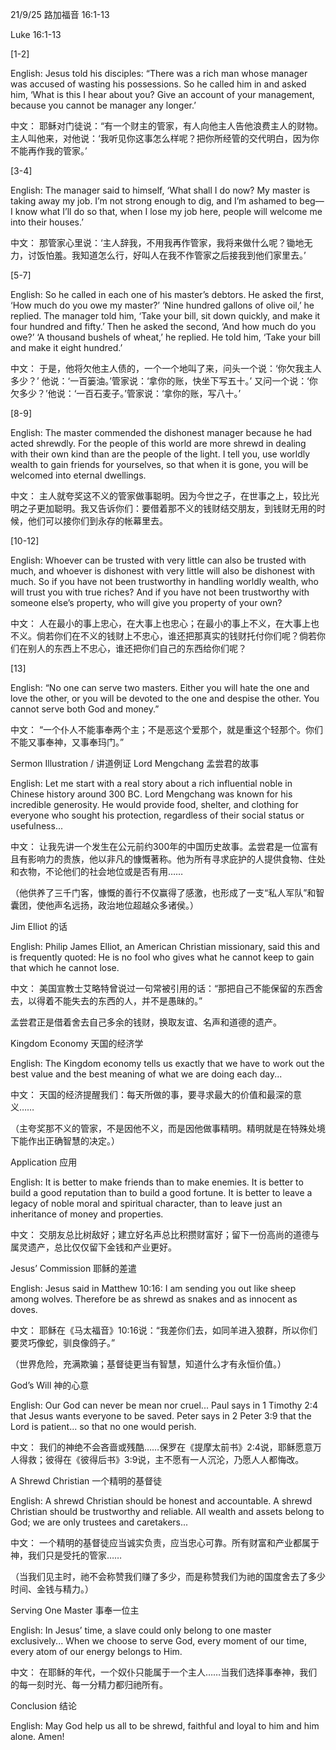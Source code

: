 
21/9/25
路加福音 16:1-13

Luke 16:1-13

[1-2]

English:
Jesus told his disciples: “There was a rich man whose manager was accused of wasting his possessions. So he called him in and asked him, ‘What is this I hear about you? Give an account of your management, because you cannot be manager any longer.’

中文：
耶稣对门徒说：“有一个财主的管家，有人向他主人告他浪费主人的财物。主人叫他来，对他说：‘我听见你这事怎么样呢？把你所经管的交代明白，因为你不能再作我的管家。’

[3-4]

English:
The manager said to himself, ‘What shall I do now? My master is taking away my job. I’m not strong enough to dig, and I’m ashamed to beg— I know what I’ll do so that, when I lose my job here, people will welcome me into their houses.’

中文：
那管家心里说：‘主人辞我，不用我再作管家，我将来做什么呢？锄地无力，讨饭怕羞。我知道怎么行，好叫人在我不作管家之后接我到他们家里去。’

[5-7]

English:
So he called in each one of his master’s debtors. He asked the first, ‘How much do you owe my master?’
‘Nine hundred gallons of olive oil,’ he replied.
The manager told him, ‘Take your bill, sit down quickly, and make it four hundred and fifty.’
Then he asked the second, ‘And how much do you owe?’
‘A thousand bushels of wheat,’ he replied.
He told him, ‘Take your bill and make it eight hundred.’

中文：
于是，他将欠他主人债的，一个一个地叫了来，问头一个说：‘你欠我主人多少？’
他说：‘一百篓油。’管家说：‘拿你的账，快坐下写五十。’
又问一个说：‘你欠多少？’他说：‘一百石麦子。’管家说：‘拿你的账，写八十。’

[8-9]

English:
The master commended the dishonest manager because he had acted shrewdly. For the people of this world are more shrewd in dealing with their own kind than are the people of the light. I tell you, use worldly wealth to gain friends for yourselves, so that when it is gone, you will be welcomed into eternal dwellings.

中文：
主人就夸奖这不义的管家做事聪明。因为今世之子，在世事之上，较比光明之子更加聪明。我又告诉你们：要借着那不义的钱财结交朋友，到钱财无用的时候，他们可以接你们到永存的帐幕里去。

[10-12]

English:
Whoever can be trusted with very little can also be trusted with much, and whoever is dishonest with very little will also be dishonest with much. So if you have not been trustworthy in handling worldly wealth, who will trust you with true riches? And if you have not been trustworthy with someone else’s property, who will give you property of your own?

中文：
人在最小的事上忠心，在大事上也忠心；在最小的事上不义，在大事上也不义。倘若你们在不义的钱财上不忠心，谁还把那真实的钱财托付你们呢？倘若你们在别人的东西上不忠心，谁还把你们自己的东西给你们呢？

[13]

English:
“No one can serve two masters. Either you will hate the one and love the other, or you will be devoted to the one and despise the other. You cannot serve both God and money.”

中文：
“一个仆人不能事奉两个主；不是恶这个爱那个，就是重这个轻那个。你们不能又事奉神，又事奉玛门。”

Sermon Illustration / 讲道例证
Lord Mengchang 孟尝君的故事

English:
Let me start with a real story about a rich influential noble in Chinese history around 300 BC. Lord Mengchang was known for his incredible generosity. He would provide food, shelter, and clothing for everyone who sought his protection, regardless of their social status or usefulness...

中文：
让我先讲一个发生在公元前约300年的中国历史故事。孟尝君是一位富有且有影响力的贵族，他以非凡的慷慨著称。他为所有寻求庇护的人提供食物、住处和衣物，不论他们的社会地位或是否有用……

（他供养了三千门客，慷慨的善行不仅赢得了感激，也形成了一支“私人军队”和智囊团，使他声名远扬，政治地位超越众多诸侯。）

Jim Elliot 的话

English:
Philip James Elliot, an American Christian missionary, said this and is frequently quoted: He is no fool who gives what he cannot keep to gain that which he cannot lose.

中文：
美国宣教士艾略特曾说过一句常被引用的话：“那把自己不能保留的东西舍去，以得着不能失去的东西的人，并不是愚昧的。”

孟尝君正是借着舍去自己多余的钱财，换取友谊、名声和道德的遗产。

Kingdom Economy 天国的经济学

English:
The Kingdom economy tells us exactly that we have to work out the best value and the best meaning of what we are doing each day...

中文：
天国的经济提醒我们：每天所做的事，要寻求最大的价值和最深的意义……

（主夸奖那不义的管家，不是因他不义，而是因他做事精明。精明就是在特殊处境下能作出正确智慧的决定。）

Application 应用

English:
It is better to make friends than to make enemies. It is better to build a good reputation than to build a good fortune. It is better to leave a legacy of noble moral and spiritual character, than to leave just an inheritance of money and properties.

中文：
交朋友总比树敌好；建立好名声总比积攒财富好；留下一份高尚的道德与属灵遗产，总比仅仅留下金钱和产业更好。

Jesus’ Commission 耶稣的差遣

English:
Jesus said in Matthew 10:16: I am sending you out like sheep among wolves. Therefore be as shrewd as snakes and as innocent as doves.

中文：
耶稣在《马太福音》10:16说：“我差你们去，如同羊进入狼群，所以你们要灵巧像蛇，驯良像鸽子。”

（世界危险，充满欺骗；基督徒更当有智慧，知道什么才有永恒价值。）

God’s Will 神的心意

English:
Our God can never be mean nor cruel... Paul says in 1 Timothy 2:4 that Jesus wants everyone to be saved. Peter says in 2 Peter 3:9 that the Lord is patient... so that no one would perish.

中文：
我们的神绝不会吝啬或残酷……保罗在《提摩太前书》2:4说，耶稣愿意万人得救；彼得在《彼得后书》3:9说，主不愿有一人沉沦，乃愿人人都悔改。

A Shrewd Christian 一个精明的基督徒

English:
A shrewd Christian should be honest and accountable. A shrewd Christian should be trustworthy and reliable. All wealth and assets belong to God; we are only trustees and caretakers...

中文：
一个精明的基督徒应当诚实负责，应当忠心可靠。所有财富和产业都属于神，我们只是受托的管家……

（当我们见主时，祂不会称赞我们赚了多少，而是称赞我们为祂的国度舍去了多少时间、金钱与精力。）

Serving One Master 事奉一位主

English:
In Jesus’ time, a slave could only belong to one master exclusively... When we choose to serve God, every moment of our time, every atom of our energy belongs to Him.

中文：
在耶稣的年代，一个奴仆只能属于一个主人……当我们选择事奉神，我们的每一刻时光、每一分精力都归祂所有。

Conclusion 结论

English:
May God help us all to be shrewd, faithful and loyal to him and him alone. Amen!
